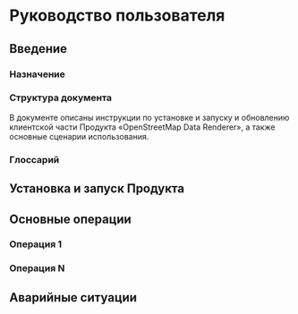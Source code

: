 # Руководство пользователя

## Введение

### Назначение

<!-- назначение продукта, взять из Vision -->

### Структура документа

В документе описаны инструкции по установке и запуску и обновлению клиентской части Продукта «OpenStreetMap Data
Renderer», а также основные сценарии использования.

### Глоссарий

<!-- используемые термины -->

## Установка и запуск Продукта

<!-- шаги по установке и настройке продукта, установка зависимостей, если требуется -->

## Основные операции

### Операция 1

<!-- описание операции в виде алгоритма, в идеале должно совпадать с функциональными возможностями из vision -->

### Операция N

## Аварийные ситуации

<!-- возможные ошибки и пути их устранения -->

